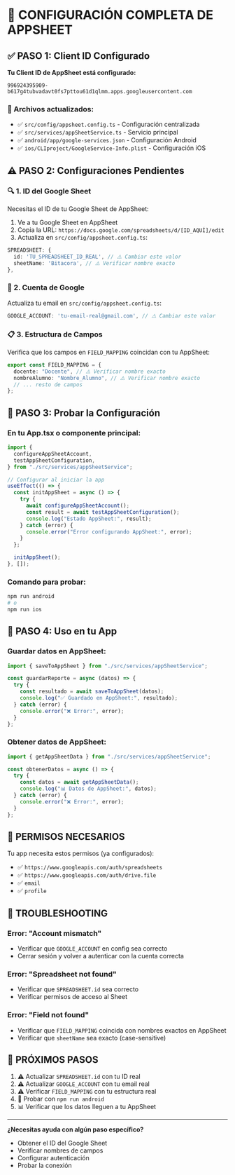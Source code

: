 # 🔑 CONFIGURACIÓN COMPLETA DE APPSHEET

## ✅ PASO 1: Client ID Configurado

**Tu Client ID de AppSheet está configurado:**

```
996924395909-b617g4tubvadavt0fs7pttou61d1qlmm.apps.googleusercontent.com
```

### 📍 Archivos actualizados:

- ✅ `src/config/appsheet.config.ts` - Configuración centralizada
- ✅ `src/services/appSheetService.ts` - Servicio principal
- ✅ `android/app/google-services.json` - Configuración Android
- ✅ `ios/CLIproject/GoogleService-Info.plist` - Configuración iOS

## ⚠️ PASO 2: Configuraciones Pendientes

### 🔍 1. ID del Google Sheet

Necesitas el ID de tu Google Sheet de AppSheet:

1. Ve a tu Google Sheet en AppSheet
2. Copia la URL: `https://docs.google.com/spreadsheets/d/[ID_AQUÍ]/edit`
3. Actualiza en `src/config/appsheet.config.ts`:

```typescript
SPREADSHEET: {
  id: 'TU_SPREADSHEET_ID_REAL', // ⚠️ Cambiar este valor
  sheetName: 'Bitacora', // ⚠️ Verificar nombre exacto
},
```

### 📧 2. Cuenta de Google

Actualiza tu email en `src/config/appsheet.config.ts`:

```typescript
GOOGLE_ACCOUNT: 'tu-email-real@gmail.com', // ⚠️ Cambiar este valor
```

### 📋 3. Estructura de Campos

Verifica que los campos en `FIELD_MAPPING` coincidan con tu AppSheet:

```typescript
export const FIELD_MAPPING = {
  docente: "Docente", // ⚠️ Verificar nombre exacto
  nombreAlumno: "Nombre_Alumno", // ⚠️ Verificar nombre exacto
  // ... resto de campos
};
```

## 🧪 PASO 3: Probar la Configuración

### En tu App.tsx o componente principal:

```typescript
import {
  configureAppSheetAccount,
  testAppSheetConfiguration,
} from "./src/services/appSheetService";

// Configurar al iniciar la app
useEffect(() => {
  const initAppSheet = async () => {
    try {
      await configureAppSheetAccount();
      const result = await testAppSheetConfiguration();
      console.log("Estado AppSheet:", result);
    } catch (error) {
      console.error("Error configurando AppSheet:", error);
    }
  };

  initAppSheet();
}, []);
```

### Comando para probar:

```bash
npm run android
# o
npm run ios
```

## 🔧 PASO 4: Uso en tu App

### Guardar datos en AppSheet:

```typescript
import { saveToAppSheet } from "./src/services/appSheetService";

const guardarReporte = async (datos) => {
  try {
    const resultado = await saveToAppSheet(datos);
    console.log("✅ Guardado en AppSheet:", resultado);
  } catch (error) {
    console.error("❌ Error:", error);
  }
};
```

### Obtener datos de AppSheet:

```typescript
import { getAppSheetData } from "./src/services/appSheetService";

const obtenerDatos = async () => {
  try {
    const datos = await getAppSheetData();
    console.log("📊 Datos de AppSheet:", datos);
  } catch (error) {
    console.error("❌ Error:", error);
  }
};
```

## 🔐 PERMISOS NECESARIOS

Tu app necesita estos permisos (ya configurados):

- ✅ `https://www.googleapis.com/auth/spreadsheets`
- ✅ `https://www.googleapis.com/auth/drive.file`
- ✅ `email`
- ✅ `profile`

## 🚨 TROUBLESHOOTING

### Error: "Account mismatch"

- Verificar que `GOOGLE_ACCOUNT` en config sea correcto
- Cerrar sesión y volver a autenticar con la cuenta correcta

### Error: "Spreadsheet not found"

- Verificar que `SPREADSHEET.id` sea correcto
- Verificar permisos de acceso al Sheet

### Error: "Field not found"

- Verificar que `FIELD_MAPPING` coincida con nombres exactos en AppSheet
- Verificar que `sheetName` sea exacto (case-sensitive)

## 📱 PRÓXIMOS PASOS

1. ⚠️ Actualizar `SPREADSHEET.id` con tu ID real
2. ⚠️ Actualizar `GOOGLE_ACCOUNT` con tu email real
3. ⚠️ Verificar `FIELD_MAPPING` con tu estructura real
4. 🧪 Probar con `npm run android`
5. 📊 Verificar que los datos lleguen a tu AppSheet

---

**¿Necesitas ayuda con algún paso específico?**

- Obtener el ID del Google Sheet
- Verificar nombres de campos
- Configurar autenticación
- Probar la conexión
